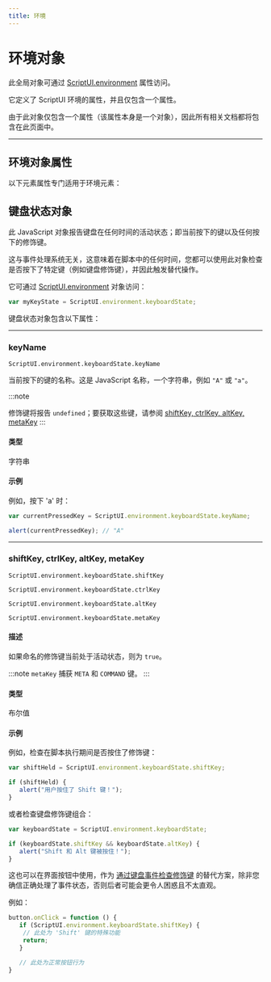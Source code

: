 ```yaml
---
title: 环境
---
```

# 环境对象

此全局对象可通过 [ScriptUI.environment](../scriptui-class#scriptuienvironment) 属性访问。

它定义了 ScriptUI 环境的属性，并且仅包含一个属性。

由于此对象仅包含一个属性（该属性本身是一个对象），因此所有相关文档都将包含在此页面中。

---

## 环境对象属性

以下元素属性专门适用于环境元素：

## 键盘状态对象

此 JavaScript 对象报告键盘在任何时间的活动状态；即当前按下的键以及任何按下的修饰键。

这与事件处理系统无关，这意味着在脚本中的任何时间，您都可以使用此对象检查是否按下了特定键（例如键盘修饰键），并因此触发替代操作。

它可通过 [ScriptUI.environment](../scriptui-class#scriptuienvironment) 对象访问：

```javascript
var myKeyState = ScriptUI.environment.keyboardState;
```

键盘状态对象包含以下属性：

---

### keyName

`ScriptUI.environment.keyboardState.keyName`

当前按下的键的名称。这是 JavaScript 名称，一个字符串，例如 `"A"` 或 `"a"`。

:::note

修饰键将报告 `undefined`；要获取这些键，请参阅 [shiftKey, ctrlKey, altKey, metaKey](#shiftkey-ctrlkey-altkey-metakey)
:::

#### 类型

字符串

#### 示例

例如，按下 'a' 时：

```javascript
var currentPressedKey = ScriptUI.environment.keyboardState.keyName;

alert(currentPressedKey); // "A"
```

---

### shiftKey, ctrlKey, altKey, metaKey

`ScriptUI.environment.keyboardState.shiftKey`

`ScriptUI.environment.keyboardState.ctrlKey`

`ScriptUI.environment.keyboardState.altKey`

`ScriptUI.environment.keyboardState.metaKey`

#### 描述

如果命名的修饰键当前处于活动状态，则为 `true`。

:::note
`metaKey` 捕获 `META` 和 `COMMAND` 键。
:::

#### 类型

布尔值

#### 示例

例如，检查在脚本执行期间是否按住了修饰键：

```javascript
var shiftHeld = ScriptUI.environment.keyboardState.shiftKey;

if (shiftHeld) {
   alert("用户按住了 Shift 键！");
}
```

或者检查键盘修饰键组合：

```javascript
var keyboardState = ScriptUI.environment.keyboardState;

if (keyboardState.shiftKey && keyboardState.altKey) {
   alert("Shift 和 Alt 键被按住！");
}
```

这也可以在界面按钮中使用，作为 [通过键盘事件检查修饰键](../event-handling#getmodifierstate) 的替代方案，除非您确信正确处理了事件状态，否则后者可能会更令人困惑且不太直观。

例如：

```javascript
button.onClick = function () {
   if (ScriptUI.environment.keyboardState.shiftKey) {
    // 此处为 'Shift' 键的特殊功能
    return;
   }

   // 此处为正常按钮行为
}
```
